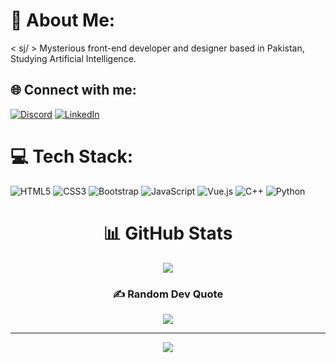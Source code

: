 <div>
  
# 💫 About Me:
< sj/ > Mysterious front-end developer and designer based in Pakistan, Studying Artificial Intelligence.


## 🌐 Connect with me:
[![Discord](https://img.shields.io/badge/Discord-%237289DA.svg?&style=for-the-badge&logo=discord&logoColor=white)](https://discord.com/users/NakedNinja#5745) [![LinkedIn](https://img.shields.io/badge/LinkedIn-%230077B5.svg?&style=for-the-badge&logo=linkedin&logoColor=white)](https://linkedin.com/in/jahan--shah) 

# 💻 Tech Stack:
![HTML5](https://img.shields.io/badge/html5-%23E34F26.svg?style=for-the-badge&logo=html5&logoColor=white) ![CSS3](https://img.shields.io/badge/css3-%231572B6.svg?style=for-the-badge&logo=css3&logoColor=white) ![Bootstrap](https://img.shields.io/badge/bootstrap-%23563D7C.svg?style=for-the-badge&logo=bootstrap&logoColor=white) ![JavaScript](https://img.shields.io/badge/javascript-%23323330.svg?style=for-the-badge&logo=javascript&logoColor=%23F7DF1E) ![Vue.js](https://img.shields.io/badge/vuejs-%2335495e.svg?style=for-the-badge&logo=vuedotjs&logoColor=%234FC08D) ![C++](https://img.shields.io/badge/c++-%2300599C.svg?style=for-the-badge&logo=c%2B%2B&logoColor=white) ![Python](https://img.shields.io/badge/python-3670A0?style=for-the-badge&logo=python&logoColor=ffdd54)
</div>
<div align="center">

# 📊 GitHub Stats
![](https://github-readme-streak-stats.herokuapp.com/?user=Jahan-Shah&theme=midnight-purple&hide_border=false)<br/>
<!-- ![](https://github-readme-stats.vercel.app/api/top-langs/?username=Jahan-Shah&theme=midnight-purple&hide_border=false&include_all_commits=true&count_private=true&layout=compact) -->

### ✍️ Random Dev Quote
![](https://quotes-github-readme.vercel.app/api?type=horizontal&theme=tokyonight)
  
---
[![](https://visitcount.itsvg.in/api?id=Jahan-Shah&icon=2&color=6)](https://visitcount.itsvg.in)
</div>
